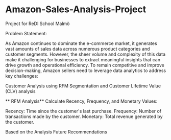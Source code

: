 # Amazon-Sales-Analysis-Project

Project for ReDI School Malmö

Problem Statement:

As Amazon continues to dominate the e-commerce market, it generates vast amounts of sales data across numerous product categories and customer segments. However, the sheer volume and complexity of this data make it challenging for businesses to extract meaningful insights that can drive growth and operational efficiency. To remain competitive and improve decision-making, Amazon sellers need to leverage data analytics to address key challenges:

 Customer Analysis using RFM Segmentation and Customer Lifetime Value (CLV) analysis

** RFM Analysis**
Calculate Recency, Frequency, and Monetary Values:

Recency: Time since the customer's last purchase.
Frequency: Number of transactions made by the customer.
Monetary: Total revenue generated by the customer.

Based on the Analysis Future Recommendations
